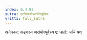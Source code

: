 ```yaml
---
index: 6.4.82
sutra: एरनेकाचोऽसंयोगपूर्वस्य
vritti: full_sutra
---
```


अनेकाच: अङ्गस्य असंयोगपूर्वस्य ए: धातो: अचि यण्